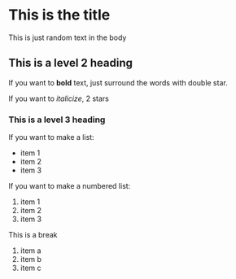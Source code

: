 # This is the title

This is just random text in the body

## This is a level 2 heading

If you want to **bold** text, just surround the words with double star.

If you want to *italicize*, 2 stars

### This is a level 3 heading

If you want to make a list:
- item 1
- item 2
- item 3

If you want to make a numbered list:

1. item 1
2. item 2
3. item 3

This is a break

1. item a 
1. item b
1. item c

